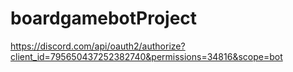 # boardgamebotProject
https://discord.com/api/oauth2/authorize?client_id=795650437252382740&permissions=34816&scope=bot